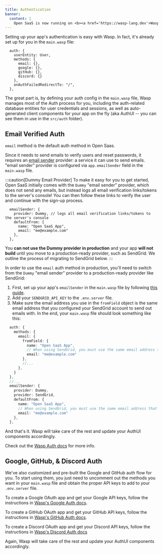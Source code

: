 ```yaml
---
title: Authentication
banner:
  content: |
    Open SaaS is now running on <b><a href='https://wasp-lang.dev'>Wasp v0.15</a></b>! <br/>⚙️<br/>If you're running an older version and would like to upgrade, please follow the <a href="https://wasp-lang.dev/docs/migration-guides/migrate-from-0-14-to-0-15">migration instructions.</a>
---
```


Setting up your app's authentication is easy with Wasp. In fact, it's already set up for you in the `main.wasp` file: 

```tsx title="main.wasp"
  auth: {
    userEntity: User,
    methods: {
      email: {}, 
      google: {},
      gitHub: {},
      discord: {}
    },
    onAuthFailedRedirectTo: "/",
  },
```

The great part is, by defining your auth config in the `main.wasp` file, Wasp manages most of the Auth process for you, including the auth-related database entities for user credentials and sessions, as well as auto-generated client components for your app on the fly (aka AuthUI -- you can see them in use in the `src/auth` folder).

## Email Verified Auth

`email` method is the default auth method in Open Saas.

Since it needs to send emails to verify users and reset passwords, it requires an [email sender](https://wasp-lang.dev/docs/advanced/email) provider: a service it can use to send emails.
"email sender" provider is configured via `app.emailSender` field in the `main.wasp` file.

:::caution[Dummy Email Provider]
To make it easy for you to get started, Open SaaS initially comes with the `Dummy` "email sender" provider, which does not send any emails, but instead logs all email verification links/tokens to the server's console!
You can then follow these links to verify the user and continue with the sign-up process.

```tsx title="main.wasp"
  emailSender: {
    provider: Dummy, // logs all email verification links/tokens to the server's console
    defaultFrom: {
      name: "Open SaaS App",
      email: "me@example.com" 
    },
  },
```

You **can not use the Dummy provider in production** and your app **will not build** until you move to a production-ready provider, such as SendGrid. We outline the process of migrating to SendGrid below. 
:::

In order to use the `email` auth method in production, you'll need to switch from the `Dummy` "email sender" provider to a production-ready provider like SendGrid: 

1. First, set up your app's `emailSender` in the `main.wasp` file by following [this guide](/guides/email-sending/#integrate-your-email-sender). 
2. Add your `SENDGRID_API_KEY` to the `.env.server` file.
3. Make sure the email address you use in the `fromField` object is the same email address that you configured your SendGrid account to send out emails with. In the end, your `main.wasp` file should look something like this: 
```ts title="main.wasp" {6,7} del={15} ins={16}
  auth: {
    methods: {
      email: {
        fromField: {
          name: "Open SaaS App",
          // When using SendGrid, you must use the same email address that you configured your account to send out emails with!
          email: "me@example.com" 
        },
        //...
      }, 
    }
  },
  //...
  emailSender: {
    provider: Dummy,
    provider: SendGrid,
    defaultFrom: {
      name: "Open SaaS App",
      // When using SendGrid, you must use the same email address that you configured your account to send out emails with!
      email: "me@example.com" 
    },
  },
  ```


And that's it. Wasp will take care of the rest and update your AuthUI components accordingly.

Check out the  [Wasp Auth docs](https://wasp-lang.dev/docs/auth/overview) for more info.

## Google, GitHub, & Discord Auth

We've also customized and pre-built the Google and GitHub auth flow for you. To start using them, you just need to uncomment out the methods you want in your `main.wasp` file and obtain the proper API keys to add to your `.env.server` file. 

To create a Google OAuth app and get your Google API keys, follow the instructions in [Wasp's Google Auth docs](https://wasp-lang.dev/docs/auth/social-auth/google#3-creating-a-google-oauth-app).

To create a GitHub OAuth app and get your GitHub API keys, follow the instructions in [Wasp's GitHub Auth docs](https://wasp-lang.dev/docs/auth/social-auth/github#3-creating-a-github-oauth-app).

To create a Discord OAuth app and get your Discord API keys, follow the instructions in [Wasp's Discord Auth docs](docs/auth/social-auth/google#3-creating-a-google-oauth-app)

Again, Wasp will take care of the rest and update your AuthUI components accordingly.
